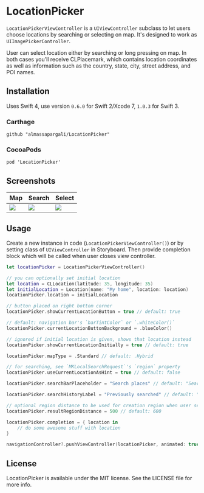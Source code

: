 # LocationPicker

`LocationPickerViewController` is a `UIViewController` subclass to let users choose locations by searching or selecting on map.
It's designed to work as `UIImagePickerController`.

User can select location either by searching or long pressing on map. In both cases you'll receive CLPlacemark, which contains location coordinates as well as information such as the country, state, city, street address, and POI names.

## Installation

Uses Swift 4, use version `0.6.0` for Swift 2/Xcode 7, `1.0.3` for Swift 3.

### Carthage

```
github "almassapargali/LocationPicker"
```

### CocoaPods

```
pod 'LocationPicker'
```

## Screenshots
| Map | Search | Select |
|---|---|---|
| ![][screen1] | ![][screen3] | ![][screen2] |

## Usage

Create a new instance in code (`LocationPickerViewController()`) or by setting class of `UIViewController` in Storyboard.
Then provide completion block which will be called when user closes view controller.

```swift
let locationPicker = LocationPickerViewController()

// you can optionally set initial location
let location = CLLocation(latitude: 35, longitude: 35)
let initialLocation = Location(name: "My home", location: location)
locationPicker.location = initialLocation

// button placed on right bottom corner
locationPicker.showCurrentLocationButton = true // default: true

// default: navigation bar's `barTintColor` or `.whiteColor()`
locationPicker.currentLocationButtonBackground = .blueColor()

// ignored if initial location is given, shows that location instead
locationPicker.showCurrentLocationInitially = true // default: true

locationPicker.mapType = .Standard // default: .Hybrid

// for searching, see `MKLocalSearchRequest`'s `region` property
locationPicker.useCurrentLocationAsHint = true // default: false

locationPicker.searchBarPlaceholder = "Search places" // default: "Search or enter an address"

locationPicker.searchHistoryLabel = "Previously searched" // default: "Search History"

// optional region distance to be used for creation region when user selects place from search results
locationPicker.resultRegionDistance = 500 // default: 600

locationPicker.completion = { location in
    // do some awesome stuff with location
}

navigationController?.pushViewController(locationPicker, animated: true)
```

## License

LocationPicker is available under the MIT license. See the LICENSE file for more info.

[screen1]:https://raw.githubusercontent.com/almassapargali/LocationPicker/master/Screenshots/screen1.jpg
[screen2]:https://raw.githubusercontent.com/almassapargali/LocationPicker/master/Screenshots/screen2.png
[screen3]:https://raw.githubusercontent.com/almassapargali/LocationPicker/master/Screenshots/screen3.jpg
